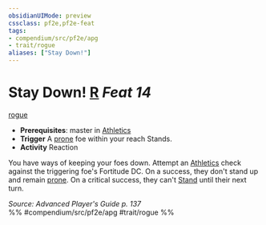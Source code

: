 ```yaml
---
obsidianUIMode: preview
cssclass: pf2e,pf2e-feat
tags:
- compendium/src/pf2e/apg
- trait/rogue
aliases: ["Stay Down!"]
---
```

# Stay Down!  [R](rules/core-rulebook/chapter-9-playing-the-game.md#Actions "Reaction") *Feat 14*  
[rogue](rules/traits/rogue.md)  

- **Prerequisites**: master in [Athletics](compendium/skills.md#Athletics)
- **Trigger** A [prone](rules/conditions.md#Prone) foe within your reach Stands.
- **Activity** Reaction

You have ways of keeping your foes down. Attempt an [Athletics](compendium/skills.md#Athletics) check against the triggering foe's Fortitude DC. On a success, they don't stand up and remain [prone](rules/conditions.md#Prone). On a critical success, they can't [Stand](rules/actions/stand.md) until their next turn.

*Source: Advanced Player's Guide p. 137*  
%% #compendium/src/pf2e/apg #trait/rogue %%
